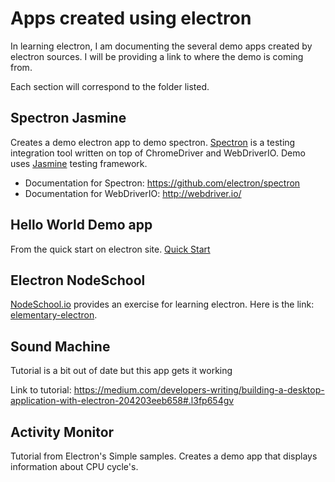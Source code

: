 # Apps created using electron

In learning electron, I am documenting the several demo apps created by electron sources.
I will be providing a link to where the demo is coming from.

Each section will correspond to the folder listed.

## Spectron Jasmine
Creates a demo electron app to demo spectron. [Spectron](https://github.com/electron/spectron) is a testing integration tool written on top of ChromeDriver and WebDriverIO. Demo uses [Jasmine](https://jasmine.github.io/) testing framework.
- Documentation for Spectron: https://github.com/electron/spectron
- Documentation for WebDriverIO: http://webdriver.io/

## Hello World Demo app
From the quick start on electron site.
[Quick Start](http://electron.atom.io/docs/tutorial/quick-start/)

## Electron NodeSchool
[NodeSchool.io](https://nodeschool.io/) provides an exercise for learning electron.
Here is the link: [elementary-electron](https://github.com/maxogden/elementary-electron).

## Sound Machine
Tutorial is a bit out of date but this app gets it working

Link to tutorial: https://medium.com/developers-writing/building-a-desktop-application-with-electron-204203eeb658#.l3fp654gv

## Activity Monitor
Tutorial from Electron's Simple samples.  Creates a demo app that displays information about CPU cycle's.